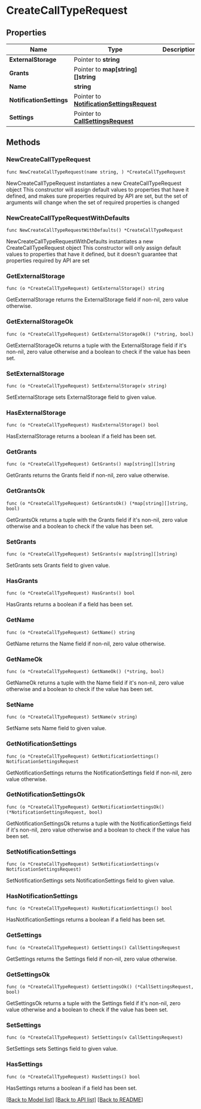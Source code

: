 # CreateCallTypeRequest

## Properties

Name | Type | Description | Notes
------------ | ------------- | ------------- | -------------
**ExternalStorage** | Pointer to **string** |  | [optional] 
**Grants** | Pointer to **map[string][]string** |  | [optional] 
**Name** | **string** |  | 
**NotificationSettings** | Pointer to [**NotificationSettingsRequest**](NotificationSettingsRequest.md) |  | [optional] 
**Settings** | Pointer to [**CallSettingsRequest**](CallSettingsRequest.md) |  | [optional] 

## Methods

### NewCreateCallTypeRequest

`func NewCreateCallTypeRequest(name string, ) *CreateCallTypeRequest`

NewCreateCallTypeRequest instantiates a new CreateCallTypeRequest object
This constructor will assign default values to properties that have it defined,
and makes sure properties required by API are set, but the set of arguments
will change when the set of required properties is changed

### NewCreateCallTypeRequestWithDefaults

`func NewCreateCallTypeRequestWithDefaults() *CreateCallTypeRequest`

NewCreateCallTypeRequestWithDefaults instantiates a new CreateCallTypeRequest object
This constructor will only assign default values to properties that have it defined,
but it doesn't guarantee that properties required by API are set

### GetExternalStorage

`func (o *CreateCallTypeRequest) GetExternalStorage() string`

GetExternalStorage returns the ExternalStorage field if non-nil, zero value otherwise.

### GetExternalStorageOk

`func (o *CreateCallTypeRequest) GetExternalStorageOk() (*string, bool)`

GetExternalStorageOk returns a tuple with the ExternalStorage field if it's non-nil, zero value otherwise
and a boolean to check if the value has been set.

### SetExternalStorage

`func (o *CreateCallTypeRequest) SetExternalStorage(v string)`

SetExternalStorage sets ExternalStorage field to given value.

### HasExternalStorage

`func (o *CreateCallTypeRequest) HasExternalStorage() bool`

HasExternalStorage returns a boolean if a field has been set.

### GetGrants

`func (o *CreateCallTypeRequest) GetGrants() map[string][]string`

GetGrants returns the Grants field if non-nil, zero value otherwise.

### GetGrantsOk

`func (o *CreateCallTypeRequest) GetGrantsOk() (*map[string][]string, bool)`

GetGrantsOk returns a tuple with the Grants field if it's non-nil, zero value otherwise
and a boolean to check if the value has been set.

### SetGrants

`func (o *CreateCallTypeRequest) SetGrants(v map[string][]string)`

SetGrants sets Grants field to given value.

### HasGrants

`func (o *CreateCallTypeRequest) HasGrants() bool`

HasGrants returns a boolean if a field has been set.

### GetName

`func (o *CreateCallTypeRequest) GetName() string`

GetName returns the Name field if non-nil, zero value otherwise.

### GetNameOk

`func (o *CreateCallTypeRequest) GetNameOk() (*string, bool)`

GetNameOk returns a tuple with the Name field if it's non-nil, zero value otherwise
and a boolean to check if the value has been set.

### SetName

`func (o *CreateCallTypeRequest) SetName(v string)`

SetName sets Name field to given value.


### GetNotificationSettings

`func (o *CreateCallTypeRequest) GetNotificationSettings() NotificationSettingsRequest`

GetNotificationSettings returns the NotificationSettings field if non-nil, zero value otherwise.

### GetNotificationSettingsOk

`func (o *CreateCallTypeRequest) GetNotificationSettingsOk() (*NotificationSettingsRequest, bool)`

GetNotificationSettingsOk returns a tuple with the NotificationSettings field if it's non-nil, zero value otherwise
and a boolean to check if the value has been set.

### SetNotificationSettings

`func (o *CreateCallTypeRequest) SetNotificationSettings(v NotificationSettingsRequest)`

SetNotificationSettings sets NotificationSettings field to given value.

### HasNotificationSettings

`func (o *CreateCallTypeRequest) HasNotificationSettings() bool`

HasNotificationSettings returns a boolean if a field has been set.

### GetSettings

`func (o *CreateCallTypeRequest) GetSettings() CallSettingsRequest`

GetSettings returns the Settings field if non-nil, zero value otherwise.

### GetSettingsOk

`func (o *CreateCallTypeRequest) GetSettingsOk() (*CallSettingsRequest, bool)`

GetSettingsOk returns a tuple with the Settings field if it's non-nil, zero value otherwise
and a boolean to check if the value has been set.

### SetSettings

`func (o *CreateCallTypeRequest) SetSettings(v CallSettingsRequest)`

SetSettings sets Settings field to given value.

### HasSettings

`func (o *CreateCallTypeRequest) HasSettings() bool`

HasSettings returns a boolean if a field has been set.


[[Back to Model list]](../README.md#documentation-for-models) [[Back to API list]](../README.md#documentation-for-api-endpoints) [[Back to README]](../README.md)


